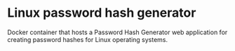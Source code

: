 # Linux password hash generator
Docker container that hosts a Password Hash Generator web application for creating password hashes for Linux operating systems. 


